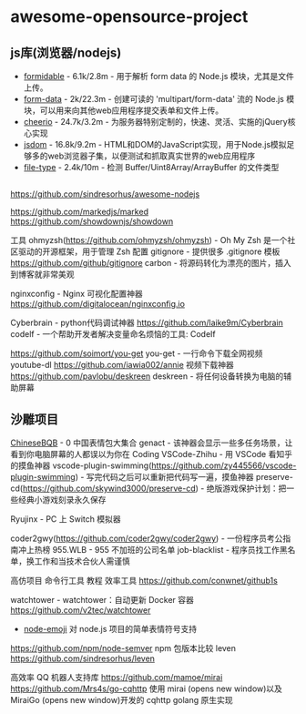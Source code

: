 # awesome-opensource-project

## js库(浏览器/nodejs)
- [formidable](https://github.com/node-formidable/formidable) - 6.1k/2.8m - 用于解析 form data 的 Node.js 模块，尤其是文件上传。
- [form-data](https://github.com/form-data/form-data) - 2k/22.3m - 创建可读的 'multipart/form-data' 流的 Node.js 模块，可以用来向其他web应用程序提交表单和文件上传。
- [cheerio](https://github.com/cheeriojs/cheerio) - 24.7k/3.2m - 为服务器特别定制的，快速、灵活、实施的jQuery核心实现
- [jsdom](https://github.com/jsdom/jsdom) - 16.8k/9.2m - HTML和DOM的JavaScript实现，用于Node.js模拟足够多的web浏览器子集，以便测试和抓取真实世界的web应用程序
- [file-type](https://github.com/sindresorhus/file-type) - 2.4k/10m - 检测 Buffer/Uint8Array/ArrayBuffer 的文件类型

##

https://github.com/sindresorhus/awesome-nodejs


https://github.com/markedjs/marked
https://github.com/showdownjs/showdown


工具
ohmyzsh(https://github.com/ohmyzsh/ohmyzsh) - Oh My Zsh 是一个社区驱动的开源框架，用于管理 Zsh 配置
gitignore - 提供很多 .gitignore 模板 https://github.com/github/gitignore
carbon - 将源码转化为漂亮的图片，插入到博客就非常美观

nginxconfig - Nginx 可视化配置神器  https://github.com/digitalocean/nginxconfig.io

Cyberbrain - python代码调试神器 https://github.com/laike9m/Cyberbrain
codelf - 一个帮助开发者解决变量命名烦恼的工具: CodeIf

https://github.com/soimort/you-get you-get - 一行命令下载全网视频
youtube-dl
https://github.com/iawia002/annie 视频下载神器
https://github.com/pavlobu/deskreen  deskreen - 将任何设备转换为电脑的辅助屏幕

## 沙雕项目
[ChineseBQB](https://github.com/zhaoolee/ChineseBQB) - 0 中国表情包大集合
genact - 该神器会显示一些多任务场景，让看到你电脑屏幕的人都误以为你在 Coding
VSCode-Zhihu - 用 VSCode 看知乎的摸鱼神器
vscode-plugin-swimming(https://github.com/zy445566/vscode-plugin-swimming) - 写完代码之后可以重新把代码写一遍，摸鱼神器
preserve-cd(https://github.com/skywind3000/preserve-cd) - 绝版游戏保护计划：把一些经典小游戏刻录永久保存

Ryujinx - PC 上 Switch 模拟器

coder2gwy(https://github.com/coder2gwy/coder2gwy) - 一份程序员考公指南冲上热榜
955.WLB - 955 不加班的公司名单
job-blacklist - 程序员找工作黑名单，换工作和当技术合伙人需谨慎


高仿项目
命令行工具
教程
效率工具
https://github.com/conwnet/github1s

watchtower - watchtower：自动更新 Docker 容器 https://github.com/v2tec/watchtower

- [node-emoji](https://www.npmjs.com/package/node-emoji) 对 node.js 项目的简单表情符号支持

https://github.com/npm/node-semver  npm 包版本比较
leven https://github.com/sindresorhus/leven


高效率 QQ 机器人支持库 https://github.com/mamoe/mirai
https://github.com/Mrs4s/go-cqhttp  使用 mirai (opens new window)以及 MiraiGo (opens new window)开发的 cqhttp golang 原生实现
